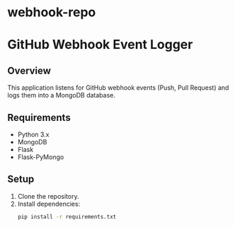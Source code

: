 # webhook-repo
# GitHub Webhook Event Logger

## Overview
This application listens for GitHub webhook events (Push, Pull Request) and logs them into a MongoDB database.

## Requirements
- Python 3.x
- MongoDB
- Flask
- Flask-PyMongo

## Setup
1. Clone the repository.
2. Install dependencies:
   ```bash
   pip install -r requirements.txt
